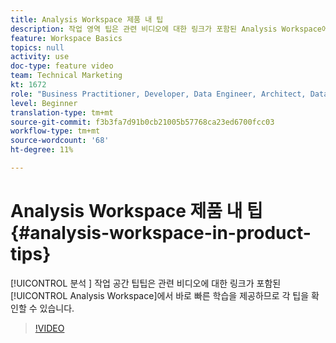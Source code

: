 ```yaml
---
title: Analysis Workspace 제품 내 팁
description: 작업 영역 팁은 관련 비디오에 대한 링크가 포함된 Analysis Workspace에서 바로 빠른 학습을 제공하므로 각 팁을 확인할 수 있습니다.
feature: Workspace Basics
topics: null
activity: use
doc-type: feature video
team: Technical Marketing
kt: 1672
role: "Business Practitioner, Developer, Data Engineer, Architect, Data Architect, Administrator, Leader"
level: Beginner
translation-type: tm+mt
source-git-commit: f3b3fa7d91b0cb21005b57768ca23ed6700fcc03
workflow-type: tm+mt
source-wordcount: '68'
ht-degree: 11%

---
```



# Analysis Workspace 제품 내 팁 {#analysis-workspace-in-product-tips}

[!UICONTROL 분석 ] 작업 공간 팁팁은 관련 비디오에 대한 링크가 포함된  [!UICONTROL Analysis Workspace]에서 바로 빠른 학습을 제공하므로 각 팁을 확인할 수 있습니다.

>[!VIDEO](https://video.tv.adobe.com/v/23135/?quality=12)
